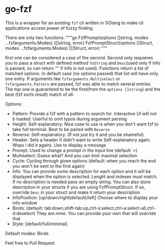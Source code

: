 # go-fzf

This is a wrapper for an existing `fzf` cli written in GOlang to make cli applications access power of fuzzy finding.

There are only two functions. 
"""go
	FzfPrompt(options []string, modes ...fzfarguments.Modes) ([]string, error)
	FzfPromptStruct(options []Struct, modes ...fzfarguments.Modes) ([]Struct, error)
"""

first one can be considered a case of the second. Second only requieres you to pass a struct with defined method `ToString` and `Desc`(used only if Info is passed, so can return "" if info is not used). Functions return a list of matched options. In default case (no options passed) that list will have only one entry. If arguments like `fzfarguments.Multiselect` or `fzfarguments.Pattern` are passed, fzf was able to match several entries. The top one is guaranteed to be the first(from the `options []string`) and the best (fzf sorts result) match of all. 

Options:
- Pattern: Provide a fzf with a pattern to search for. Interactive UI will not b loaded. Userful to omit typos during argument parsing
- Height: Self-explanatory. Nice case to use is when you don't want fzf to take full terminal. Best to be paired with `Reverse`
- Reverse: Self-explanatory. (If not just try it and you be shameful)
- Header: Sets a header (I didn't want to write Self-explanatory again. Wops I did it again). Use to display a message
- Prompt: Used to change a prompt in the input line (default: >)
- Multiselect: Guess what? And you can limit maximal selection
- Cycle: Cycling through given options (default: when you reach the end you won't be sent to the first again)
- Info: You can provide some description for each option and it will be displayed when the option is selected. Lenght and indexes must match. If no description is needed pass an empty string. You can also store description in your structs if you are using FzfPromptStruct. If so, override `Desc` in your struct and make it return your description
- InfoPosition: [up/down/right(default)/left] Choose where to display your info window
- Binds: (default: tab:down,shift-tab:up,ctrl-s:select,ctrl-a:select-all,ctrl-d:deselect) They are mine. You can provide your own that will override that
- Style: [default/full/minimal]

Default modes: Binds

Feel free to Pull Request
